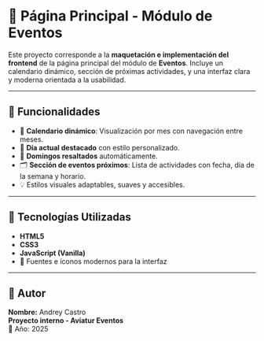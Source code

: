 # 📅 Página Principal - Módulo de Eventos

Este proyecto corresponde a la **maquetación e implementación del frontend** de la página principal del módulo de **Eventos**. Incluye un calendario dinámico, sección de próximas actividades, y una interfaz clara y moderna orientada a la usabilidad.

---

## 🚀 Funcionalidades

- 📆 **Calendario dinámico**: Visualización por mes con navegación entre meses.
- 🎯 **Día actual destacado** con estilo personalizado.
- 🌈 **Domingos resaltados** automáticamente.
- 🗂️ **Sección de eventos próximos**: Lista de actividades con fecha, día de la semana y horario.
- 💡 Estilos visuales adaptables, suaves y accesibles.

---

## 🧱 Tecnologías Utilizadas

- **HTML5**
- **CSS3**
- **JavaScript (Vanilla)**
- 💠 Fuentes e íconos modernos para la interfaz

---

## 🤝 Autor

**Nombre:** Andrey Castro  
**Proyecto interno - Aviatur Eventos**  
📅 Año: 2025
